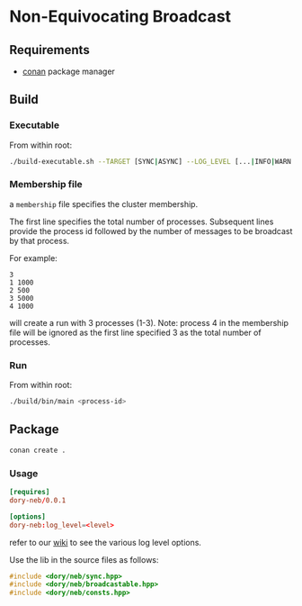 # Non-Equivocating Broadcast

## Requirements

- [conan](https://conan.io/) package manager

## Build

### Executable

From within root:

```sh
./build-executable.sh --TARGET [SYNC|ASYNC] --LOG_LEVEL [...|INFO|WARN|...]
```

### Membership file

a `membership` file specifies the cluster membership.

The first line specifies the total number of processes. Subsequent lines provide
the process id followed by the number of messages to be broadcast by that process.

For example:

```
3
1 1000
2 500
3 5000
4 1000
```

will create a run with 3 processes (1-3). Note: process 4 in the membership file
will be ignored as the first line specified 3 as the total number of processes.

### Run

From within root:

```sh
./build/bin/main <process-id>
```

## Package

```sh
conan create .
```

### Usage

```toml
[requires]
dory-neb/0.0.1

[options]
dory-neb:log_level=<level>
```

refer to our [wiki](https://github.com/kristianmitk/dory/wiki/Logger) to
see the various log level options.

Use the lib in the source files as follows:

```cpp
#include <dory/neb/sync.hpp>
#include <dory/neb/broadcastable.hpp>
#include <dory/neb/consts.hpp>
```
